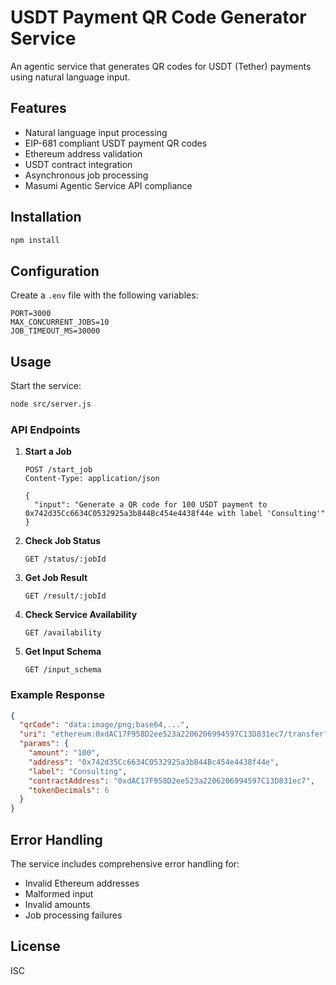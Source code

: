 # USDT Payment QR Code Generator Service

An agentic service that generates QR codes for USDT (Tether) payments using natural language input.

## Features

- Natural language input processing
- EIP-681 compliant USDT payment QR codes
- Ethereum address validation
- USDT contract integration
- Asynchronous job processing
- Masumi Agentic Service API compliance

## Installation

```bash
npm install
```

## Configuration

Create a `.env` file with the following variables:

```
PORT=3000
MAX_CONCURRENT_JOBS=10
JOB_TIMEOUT_MS=30000
```

## Usage

Start the service:

```bash
node src/server.js
```

### API Endpoints

1. **Start a Job**

   ```
   POST /start_job
   Content-Type: application/json

   {
     "input": "Generate a QR code for 100 USDT payment to 0x742d35Cc6634C0532925a3b844Bc454e4438f44e with label 'Consulting'"
   }
   ```

2. **Check Job Status**

   ```
   GET /status/:jobId
   ```

3. **Get Job Result**

   ```
   GET /result/:jobId
   ```

4. **Check Service Availability**

   ```
   GET /availability
   ```

5. **Get Input Schema**
   ```
   GET /input_schema
   ```

### Example Response

```json
{
  "qrCode": "data:image/png;base64,...",
  "uri": "ethereum:0xdAC17F958D2ee523a2206206994597C13D831ec7/transfer?address=0x742d35Cc6634C0532925a3b844Bc454e4438f44e&uint256=100000000",
  "params": {
    "amount": "100",
    "address": "0x742d35Cc6634C0532925a3b844Bc454e4438f44e",
    "label": "Consulting",
    "contractAddress": "0xdAC17F958D2ee523a2206206994597C13D831ec7",
    "tokenDecimals": 6
  }
}
```

## Error Handling

The service includes comprehensive error handling for:

- Invalid Ethereum addresses
- Malformed input
- Invalid amounts
- Job processing failures

## License

ISC
